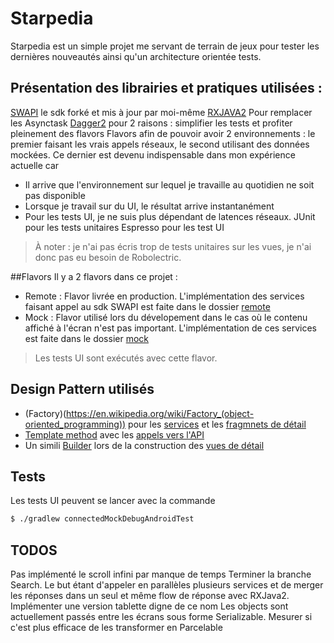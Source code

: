 # Starpedia

Starpedia est un simple projet me servant de terrain de jeux pour tester les dernières nouveautés ainsi qu'un architecture orientée tests.

## Présentation des librairies et pratiques utilisées :
[SWAPI](https://github.com/gdemiollis/SWAPI-Java-SDK) le sdk forké et mis à jour par moi-même
[RXJAVA2](https://github.com/ReactiveX/RxJava) Pour remplacer les Asynctask
[Dagger2](https://google.github.io/dagger/) pour 2 raisons : simplifier les tests et profiter pleinement des flavors
Flavors afin de pouvoir avoir 2 environnements : le premier faisant les vrais appels réseaux, le second utilisant des données mockées. 
Ce dernier est devenu indispensable dans mon expérience actuelle car 
 - Il arrive que l'environnement sur lequel je travaille au quotidien ne soit pas disponible
 - Lorsque je travail sur du UI, le résultat arrive instantanément
 - Pour les tests UI, je ne suis plus dépendant de latences réseaux.
JUnit pour les tests unitaires
Espresso pour les test UI
> À noter : je n'ai pas écris trop de tests unitaires sur les vues, je n'ai donc pas eu besoin de Robolectric.

##Flavors
Il y a 2 flavors dans ce projet :
 - Remote : Flavor livrée en production.
L'implémentation des services faisant appel au sdk SWAPI est faite dans le dossier [remote](https://github.com/gdemiollis/Starpedia/tree/master/app/src/remote)
 - Mock : Flavor utilisé lors du dévelopement dans le cas où le contenu affiché à l'écran n'est pas important.
L'implémentation de ces services est faite dans le dossier [mock](https://github.com/gdemiollis/Starpedia/tree/master/app/src/mock)
> Les tests UI sont exécutés avec cette flavor.
 
## Design Pattern utilisés
 - (Factory)(https://en.wikipedia.org/wiki/Factory_(object-oriented_programming)) pour les [services](https://github.com/gdemiollis/Starpedia/blob/master/app/src/main/java/fr/and1droid/starpedia/service/ServiceFactory.java) et les [fragmnets de détail](https://github.com/gdemiollis/Starpedia/blob/master/app/src/main/java/fr/and1droid/starpedia/ui/detail/FragmentFactory.java)
 - [Template method](https://en.wikipedia.org/wiki/Template_method_pattern) avec les [appels vers l'API](https://github.com/gdemiollis/Starpedia/blob/master/app/src/remote/java/fr/and1droid/starpedia/service/BaseServiceImpl.java)
 - Un simili [Builder](https://en.wikipedia.org/wiki/Builder_pattern) lors de la construction des [vues de détail](https://github.com/gdemiollis/Starpedia/blob/master/app/src/main/java/fr/and1droid/starpedia/ui/detail/DetailView.java#L38)

## Tests
Les tests UI peuvent se lancer avec la commande
```sh
$ ./gradlew connectedMockDebugAndroidTest
```

## TODOS
Pas implémenté le scroll infini par manque de temps
Terminer la branche Search. Le but étant d'appeler en parallèles plusieurs services et de merger les réponses dans un seul et même flow de réponse avec RXJava2.
Implémenter une version tablette digne de ce nom
Les objects sont actuellement passés entre les écrans sous forme Serializable. Mesurer si c'est plus efficace de les transformer en Parcelable
